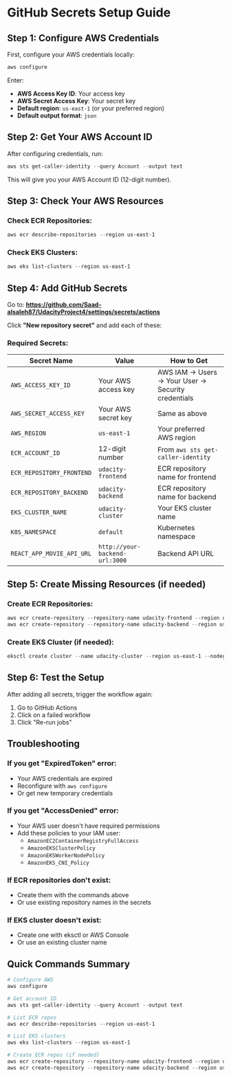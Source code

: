 # GitHub Secrets Setup Guide

## Step 1: Configure AWS Credentials

First, configure your AWS credentials locally:

```powershell
aws configure
```

Enter:
- **AWS Access Key ID**: Your access key
- **AWS Secret Access Key**: Your secret key  
- **Default region**: `us-east-1` (or your preferred region)
- **Default output format**: `json`

## Step 2: Get Your AWS Account ID

After configuring credentials, run:
```powershell
aws sts get-caller-identity --query Account --output text
```

This will give you your AWS Account ID (12-digit number).

## Step 3: Check Your AWS Resources

### Check ECR Repositories:
```powershell
aws ecr describe-repositories --region us-east-1
```

### Check EKS Clusters:
```powershell
aws eks list-clusters --region us-east-1
```

## Step 4: Add GitHub Secrets

Go to: **https://github.com/Saad-alsaleh87/UdacityProject4/settings/secrets/actions**

Click **"New repository secret"** and add each of these:

### Required Secrets:

| Secret Name | Value | How to Get |
|-------------|-------|------------|
| `AWS_ACCESS_KEY_ID` | Your AWS access key | AWS IAM → Users → Your User → Security credentials |
| `AWS_SECRET_ACCESS_KEY` | Your AWS secret key | Same as above |
| `AWS_REGION` | `us-east-1` | Your preferred AWS region |
| `ECR_ACCOUNT_ID` | 12-digit number | From `aws sts get-caller-identity` |
| `ECR_REPOSITORY_FRONTEND` | `udacity-frontend` | ECR repository name for frontend |
| `ECR_REPOSITORY_BACKEND` | `udacity-backend` | ECR repository name for backend |
| `EKS_CLUSTER_NAME` | `udacity-cluster` | Your EKS cluster name |
| `K8S_NAMESPACE` | `default` | Kubernetes namespace |
| `REACT_APP_MOVIE_API_URL` | `http://your-backend-url:3000` | Backend API URL |

## Step 5: Create Missing Resources (if needed)

### Create ECR Repositories:
```powershell
aws ecr create-repository --repository-name udacity-frontend --region us-east-1
aws ecr create-repository --repository-name udacity-backend --region us-east-1
```

### Create EKS Cluster (if needed):
```powershell
eksctl create cluster --name udacity-cluster --region us-east-1 --nodegroup-name workers --node-type t3.medium --nodes 2
```

## Step 6: Test the Setup

After adding all secrets, trigger the workflow again:
1. Go to GitHub Actions
2. Click on a failed workflow
3. Click "Re-run jobs"

## Troubleshooting

### If you get "ExpiredToken" error:
- Your AWS credentials are expired
- Reconfigure with `aws configure`
- Or get new temporary credentials

### If you get "AccessDenied" error:
- Your AWS user doesn't have required permissions
- Add these policies to your IAM user:
  - `AmazonEC2ContainerRegistryFullAccess`
  - `AmazonEKSClusterPolicy`
  - `AmazonEKSWorkerNodePolicy`
  - `AmazonEKS_CNI_Policy`

### If ECR repositories don't exist:
- Create them with the commands above
- Or use existing repository names in the secrets

### If EKS cluster doesn't exist:
- Create one with eksctl or AWS Console
- Or use an existing cluster name

## Quick Commands Summary

```powershell
# Configure AWS
aws configure

# Get account ID
aws sts get-caller-identity --query Account --output text

# List ECR repos
aws ecr describe-repositories --region us-east-1

# List EKS clusters  
aws eks list-clusters --region us-east-1

# Create ECR repos (if needed)
aws ecr create-repository --repository-name udacity-frontend --region us-east-1
aws ecr create-repository --repository-name udacity-backend --region us-east-1
```

